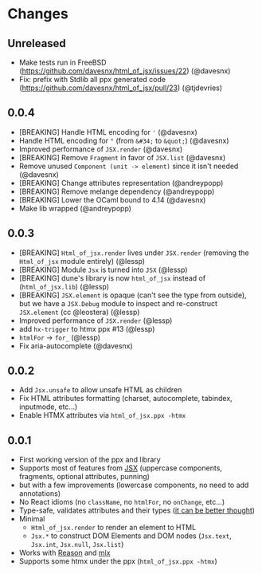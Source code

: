 # Changes

## Unreleased
- Make tests run in FreeBSD (https://github.com/davesnx/html_of_jsx/issues/22) (@davesnx)
- Fix: prefix with Stdlib all ppx generated code (https://github.com/davesnx/html_of_jsx/pull/23) (@tjdevries)

## 0.0.4

- [BREAKING] Handle HTML encoding for `'` (@davesnx)
- Handle HTML encoding for `"` (from `&#34;` to `&quot;`) (@davesnx)
- Improved performance of `JSX.render` (@davesnx)
- [BREAKING] Remove `Fragment` in favor of `JSX.list` (@davesnx)
- Remove unused `Component (unit -> element)` since it isn't needed (@davesnx)
- [BREAKING] Change attributes representation (@andreypopp)
- [BREAKING] Remove melange dependency (@andreypopp)
- [BREAKING] Lower the OCaml bound to 4.14 (@davesnx)
- Make lib wrapped (@andreypopp)

## 0.0.3

- [BREAKING] `Html_of_jsx.render` lives under `JSX.render` (removing the `Html_of_jsx` module entirely) (@lessp)
- [BREAKING] Module `Jsx` is turned into `JSX` (@lessp)
- [BREAKING] dune's library is now `html_of_jsx` instead of (`html_of_jsx.lib`) (@lessp)
- [BREAKING] `JSX.element` is opaque (can't see the type from outside), but we have a `JSX.Debug` module to inspect and re-construct `JSX.element` (cc @leostera) (@lessp)
- Improved performance of `JSX.render` (@lessp)
- add `hx-trigger` to htmx ppx #13 (@lessp)
- `htmlFor` -> `for_` (@lessp)
- Fix aria-autocomplete (@davesnx)

## 0.0.2

- Add `Jsx.unsafe` to allow unsafe HTML as children
- Fix HTML attributes formatting (charset, autocomplete, tabindex, inputmode, etc...)
- Enable HTMX attributes via `html_of_jsx.ppx -htmx`

## 0.0.1

- First working version of the ppx and library
- Supports most of features from [JSX](https://reasonml.github.io/docs/en/jsx) (uppercase components, fragments, optional attributes, punning)
- but with a few improvements (lowercase components, no need to add annotations)
- No React idioms (no `className`, no `htmlFor`, no `onChange`, etc...)
- Type-safe, validates attributes and their types ([it can be better thought](https://github.com/davesnx/html_of_jsx/issues/2))
- Minimal
  - `Html_of_jsx.render` to render an element to HTML
  - `Jsx.*` to construct DOM Elements and DOM nodes (`Jsx.text`, `Jsx.int`, `Jsx.null`, `Jsx.list`)
- Works with [Reason](https://reasonml.github.io) and [mlx](https://github.com/andreypopp/mlx)
- Supports some htmx under the ppx (`html_of_jsx.ppx -htmx`)
